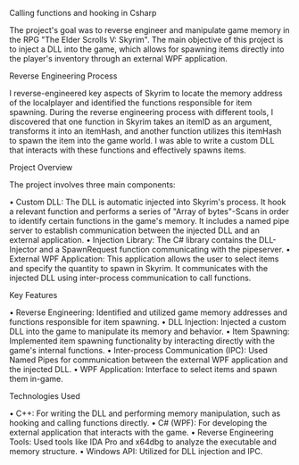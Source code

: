 Calling functions and hooking in Csharp 

The project's goal was to reverse engineer and manipulate game memory in the RPG "The Elder Scrolls V: Skyrim". The main objective of this project is to inject a DLL into the game, which allows for spawning items directly into the player's inventory through an external WPF application.


Reverse Engineering Process

I reverse-engineered key aspects of Skyrim to locate the memory address of the localplayer and identified the functions responsible for item spawning. During the reverse engineering process with different tools, I discovered that one function in Skyrim takes an itemID as an argument, transforms it into an itemHash, and another function utilizes this itemHash to spawn the item into the game world. 
I was able to write a custom DLL that interacts with these functions and effectively spawns items.


Project Overview

The project involves three main components:

• Custom DLL: The DLL is automatic injected into Skyrim's process. It hook a relevant function and performs a series of "Array of bytes"-Scans in order to identify certain functions in the game's memory. It includes a named pipe server to establish communication between the injected DLL and an external application.
• Injection Library: The C# library contains the DLL-Injector and a SpawnRequest function communicating with the pipeserver.
• External WPF Application: This application allows the user to select items and specify the quantity to spawn in Skyrim. It communicates with the injected DLL using inter-process communication to call functions.


Key Features

• Reverse Engineering: Identified and utilized game memory addresses and functions responsible for item spawning.
• DLL Injection: Injected a custom DLL into the game to manipulate its memory and behavior.
• Item Spawning: Implemented item spawning functionality by interacting directly with the game's internal functions.
• Inter-process Communication (IPC): Used Named Pipes for communication between the external WPF application and the injected DLL.
• WPF Application: Interface to select items and spawn them in-game.


Technologies Used

• C++: For writing the DLL and performing memory manipulation, such as hooking and calling functions directly.
• C# (WPF): For developing the external application that interacts with the game.
• Reverse Engineering Tools: Used tools like IDA Pro and x64dbg to analyze the executable and memory structure.
• Windows API: Utilized for DLL injection and IPC.
